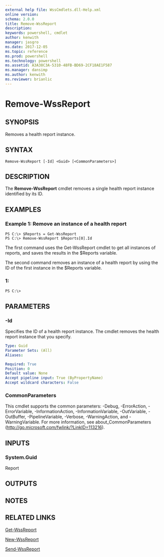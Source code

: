 ```yaml
---
external help file: WssCmdlets.dll-Help.xml
online version: 
schema: 2.0.0
title: Remove-WssReport
description: 
keywords: powershell, cmdlet
author: kenwith
manager: jasgro
ms.date: 2017-12-05
ms.topic: reference
ms.prod: powershell
ms.technology: powershell
ms.assetid: A3A38C3A-5310-48FB-BD69-2CF18AE1F587
ms.manager: dansimp
ms.author: kenwith
ms.reviewer: brianlic
---
```


# Remove-WssReport

## SYNOPSIS
Removes a health report instance.

## SYNTAX

```
Remove-WssReport [-Id] <Guid> [<CommonParameters>]
```

## DESCRIPTION
The **Remove-WssReport** cmdlet removes a single health report instance identified by its ID.

## EXAMPLES

### Example 1: Remove an instance of a health report
```
PS C:\> $Reports = Get-WssReport
PS C:\> Remove-WssReport $Reports[0].Id
```

The first command uses the Get-WssReport cmdlet to get all instances of reports, and saves the results in the $Reports variable.

The second command removes an instance of a health report by using the ID of the first instance in the $Reports variable.

### 1:
```
PS C:\>
```

## PARAMETERS

### -Id
Specifies the ID of a health report instance.
The cmdlet removes the health report instance that you specify.

```yaml
Type: Guid
Parameter Sets: (All)
Aliases: 

Required: True
Position: 0
Default value: None
Accept pipeline input: True (ByPropertyName)
Accept wildcard characters: False
```

### CommonParameters
This cmdlet supports the common parameters: -Debug, -ErrorAction, -ErrorVariable, -InformationAction, -InformationVariable, -OutVariable, -OutBuffer, -PipelineVariable, -Verbose, -WarningAction, and -WarningVariable. For more information, see about_CommonParameters (http://go.microsoft.com/fwlink/?LinkID=113216).

## INPUTS

### System.Guid
Report

## OUTPUTS

## NOTES

## RELATED LINKS

[Get-WssReport](./Get-WssReport.md)

[New-WssReport](./New-WssReport.md)

[Send-WssReport](./Send-WssReport.md)

